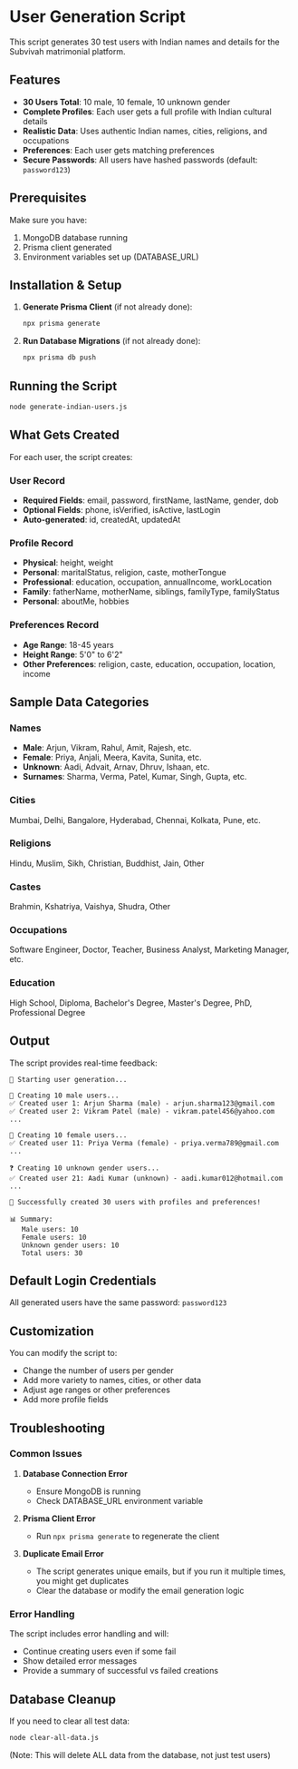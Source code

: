 # User Generation Script

This script generates 30 test users with Indian names and details for the Subvivah matrimonial platform.

## Features

- **30 Users Total**: 10 male, 10 female, 10 unknown gender
- **Complete Profiles**: Each user gets a full profile with Indian cultural details
- **Realistic Data**: Uses authentic Indian names, cities, religions, and occupations
- **Preferences**: Each user gets matching preferences
- **Secure Passwords**: All users have hashed passwords (default: `password123`)

## Prerequisites

Make sure you have:
1. MongoDB database running
2. Prisma client generated
3. Environment variables set up (DATABASE_URL)

## Installation & Setup

1. **Generate Prisma Client** (if not already done):
   ```bash
   npx prisma generate
   ```

2. **Run Database Migrations** (if not already done):
   ```bash
   npx prisma db push
   ```

## Running the Script

```bash
node generate-indian-users.js
```

## What Gets Created

For each user, the script creates:

### User Record
- **Required Fields**: email, password, firstName, lastName, gender, dob
- **Optional Fields**: phone, isVerified, isActive, lastLogin
- **Auto-generated**: id, createdAt, updatedAt

### Profile Record
- **Physical**: height, weight
- **Personal**: maritalStatus, religion, caste, motherTongue
- **Professional**: education, occupation, annualIncome, workLocation
- **Family**: fatherName, motherName, siblings, familyType, familyStatus
- **Personal**: aboutMe, hobbies

### Preferences Record
- **Age Range**: 18-45 years
- **Height Range**: 5'0" to 6'2"
- **Other Preferences**: religion, caste, education, occupation, location, income

## Sample Data Categories

### Names
- **Male**: Arjun, Vikram, Rahul, Amit, Rajesh, etc.
- **Female**: Priya, Anjali, Meera, Kavita, Sunita, etc.
- **Unknown**: Aadi, Advait, Arnav, Dhruv, Ishaan, etc.
- **Surnames**: Sharma, Verma, Patel, Kumar, Singh, Gupta, etc.

### Cities
Mumbai, Delhi, Bangalore, Hyderabad, Chennai, Kolkata, Pune, etc.

### Religions
Hindu, Muslim, Sikh, Christian, Buddhist, Jain, Other

### Castes
Brahmin, Kshatriya, Vaishya, Shudra, Other

### Occupations
Software Engineer, Doctor, Teacher, Business Analyst, Marketing Manager, etc.

### Education
High School, Diploma, Bachelor's Degree, Master's Degree, PhD, Professional Degree

## Output

The script provides real-time feedback:
```
🚀 Starting user generation...

👨 Creating 10 male users...
✅ Created user 1: Arjun Sharma (male) - arjun.sharma123@gmail.com
✅ Created user 2: Vikram Patel (male) - vikram.patel456@yahoo.com
...

👩 Creating 10 female users...
✅ Created user 11: Priya Verma (female) - priya.verma789@gmail.com
...

❓ Creating 10 unknown gender users...
✅ Created user 21: Aadi Kumar (unknown) - aadi.kumar012@hotmail.com
...

🎉 Successfully created 30 users with profiles and preferences!

📊 Summary:
   Male users: 10
   Female users: 10
   Unknown gender users: 10
   Total users: 30
```

## Default Login Credentials

All generated users have the same password: `password123`

## Customization

You can modify the script to:
- Change the number of users per gender
- Add more variety to names, cities, or other data
- Adjust age ranges or other preferences
- Add more profile fields

## Troubleshooting

### Common Issues

1. **Database Connection Error**
   - Ensure MongoDB is running
   - Check DATABASE_URL environment variable

2. **Prisma Client Error**
   - Run `npx prisma generate` to regenerate the client

3. **Duplicate Email Error**
   - The script generates unique emails, but if you run it multiple times, you might get duplicates
   - Clear the database or modify the email generation logic

### Error Handling

The script includes error handling and will:
- Continue creating users even if some fail
- Show detailed error messages
- Provide a summary of successful vs failed creations

## Database Cleanup

If you need to clear all test data:

```bash
node clear-all-data.js
```

(Note: This will delete ALL data from the database, not just test users) 